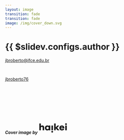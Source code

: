 ```yaml
---
layout: image
transition: fade
transition: fade
image: /img/cover_down.svg
---
```


# {{ $slidev.configs.author }}

<p style="line-height: 36px">

<mdi-email class="inline-block"/> [jbroberto@ifce.edu.br](jbroberto@ifce.edu.br)

<br>

<carbon-logo-github class="inline-block"/> [jbroberto76](https://github.com/jbroberto76)

</p>



<br>

<br><br><br><br>
<PoweredBySlidev />

##### Cover image by [<svg class="p-1 inline-block" xmlns="http://www.w3.org/2000/svg" width="96" height="40" fill="none" viewBox="0 0 96 40" style="width:auto;height:2.5rem"><path fill="currentcolor" d="M87.465 7.456c0-1.538 1.193-2.856 2.888-2.856 1.695 0 2.919 1.318 2.919 2.856 0 1.6-1.224 2.793-2.92 2.793-1.694 0-2.887-1.193-2.887-2.793zM7.623 13.607c1.224-1.255 2.856-1.977 4.865-1.977 3.64 0 6.088 2.605 6.088 6.56v9.665h-4.99v-8.599c0-1.852-1.098-3.107-2.73-3.107-1.946 0-3.233 1.35-3.233 4.394v7.313H2.602V5.258h5.021v8.348z"></path><path fill="currentcolor" fill-rule="evenodd" d="M33.552 13.356V12.1h5.021v15.754h-5.021V26.6c-1.224 1.099-2.856 1.726-4.896 1.726-4.174 0-7.69-3.358-7.69-8.348 0-4.959 3.516-8.348 7.69-8.348 2.04 0 3.672.627 4.896 1.726zm-7.658 6.622c0 2.51 1.6 4.08 3.798 4.08 2.008 0 3.86-1.57 3.86-4.08 0-2.48-1.852-4.08-3.86-4.08-2.197 0-3.798 1.6-3.798 4.08z" clip-rule="evenodd"></path><path fill="currentcolor" d="M47.472 12.1h-5.021v15.755h5.021V12.1zM68.123 12.1l-6.904 7.501 7.626 8.255h-6.434l-4.833-5.681h-1.193v5.68h-5.021V5.26h5.022v12.208h1.004l4.676-5.366h6.057z"></path><path fill="currentcolor" fill-rule="evenodd" d="M84.98 19.978c-.094-5.147-3.672-8.348-8.129-8.348-4.582 0-8.348 3.39-8.348 8.348 0 4.99 3.766 8.348 8.317 8.348 3.61 0 6.465-1.6 7.815-4.927l-4.457-.91c-.847 1.538-2.197 1.82-3.358 1.82-1.695 0-2.982-1.161-3.39-3.044h11.55v-1.287zM76.85 15.71c1.444 0 2.7.784 3.17 2.48h-6.496c.47-1.602 1.883-2.48 3.326-2.48z" clip-rule="evenodd"></path><path fill="currentcolor" d="M87.842 12.1h5.022v15.755h-5.022V12.1zM44.962 29.752c-1.695 0-2.887 1.318-2.887 2.856 0 1.6 1.192 2.793 2.887 2.793s2.919-1.192 2.919-2.793c0-1.538-1.224-2.856-2.919-2.856z"></path></svg>](https://haikei.app/)